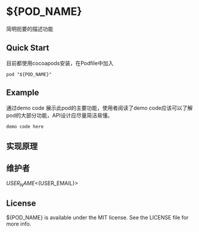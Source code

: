 # ${POD_NAME}

简明扼要的描述功能


## Quick Start

目前都使用cocoapods安装，在Podfile中加入

```
pod "${POD_NAME}" 
```

## Example
通过demo code 展示此pod的主要功能，使用者阅读了demo code应该可以了解pod的大部分功能，API设计应尽量简洁易懂。

``` 
demo code here
```

## 实现原理


## 维护者

${USER_NAME} <${USER_EMAIL}>

## License

${POD_NAME} is available under the MIT license. See the LICENSE file for more info.
